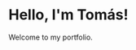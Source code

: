 <!DOCTYPE html>
<html>
<head>
    <title>My Portfolio</title>
</head>
<body>
    <h1>Hello, I'm Tomás!</h1>
    <p>Welcome to my portfolio.</p>
</body>
</html>
